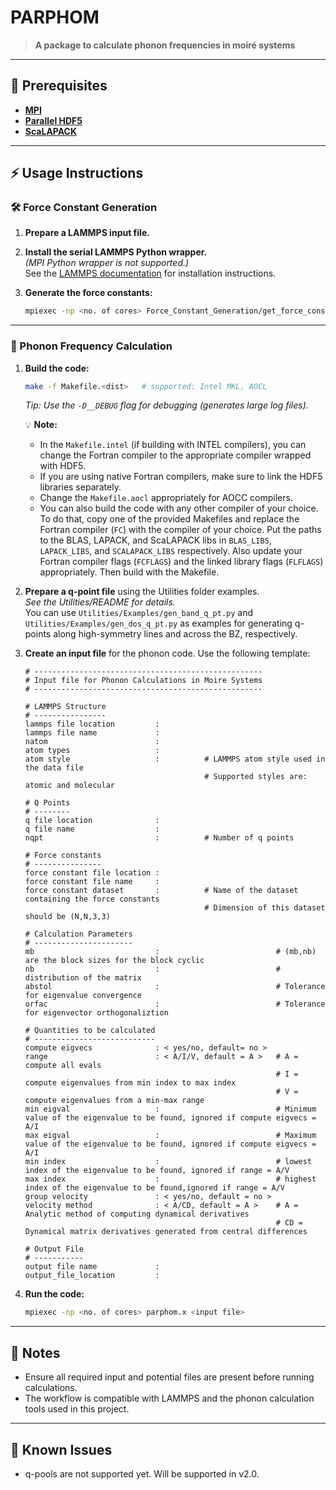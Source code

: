 # PARPHOM

> **A package to calculate phonon frequencies in moiré systems**

---

## 🚦 Prerequisites

- [**MPI**](https://www.mpich.org/static/downloads/4.0.2/mpich-4.0.2-installguide.pdf)
- [**Parallel HDF5**](https://support.hdfgroup.org/documentation/hdf5/latest/_cookbook.html)
- [**ScaLAPACK**](https://www.intel.com/content/www/us/en/developer/tools/oneapi/onemkl-download.html)

---

## ⚡ Usage Instructions

### 🛠️ Force Constant Generation

1. **Prepare a LAMMPS input file.**
2. **Install the serial LAMMPS Python wrapper.**  
   _(MPI Python wrapper is not supported.)_  
   See the [LAMMPS documentation](https://docs.lammps.org/Python_install.html) for installation instructions.
3. **Generate the force constants:**

   ```bash
   mpiexec -np <no. of cores> Force_Constant_Generation/get_force_constant.py -i <LAMMPS input file> -o <output file> -d <displacement>
   ```

---

### 🎵 Phonon Frequency Calculation

1. **Build the code:**
   ```bash
   make -f Makefile.<dist>   # supported: Intel MKL, AOCL
   ```
   _Tip: Use the `-D__DEBUG` flag for debugging (generates large log files)._  
   
   💡 **Note:**
   - In the `Makefile.intel` (if building with INTEL compilers), you can change the Fortran compiler to the appropriate compiler wrapped with HDF5.
   - If you are using native Fortran compilers, make sure to link the HDF5 libraries separately.
   - Change the `Makefile.aocl` appropriately for AOCC compilers.
   - You can also build the code with any other compiler of your choice. To do that, copy one of the provided Makefiles and replace the Fortran compiler (`FC`) with the compiler of your choice. Put the paths to the BLAS, LAPACK, and ScaLAPACK libs in `BLAS_LIBS`, `LAPACK_LIBS`, and `SCALAPACK_LIBS` respectively. Also update your Fortran compiler flags (`FCFLAGS`) and the linked library flags (`FLFLAGS`) appropriately. Then build with the Makefile.

2. **Prepare a q-point file** using the Utilities folder examples.  
   _See the Utilities/README for details._  
   You can use `Utilities/Examples/gen_band_q_pt.py` and `Utilities/Examples/gen_dos_q_pt.py` as examples for generating q-points along high-symmetry lines and across the BZ, respectively.

3. **Create an input file** for the phonon code. Use the following template:

   ```
   # ---------------------------------------------------
   # Input file for Phonon Calculations in Moire Systems
   # ---------------------------------------------------

   # LAMMPS Structure
   # ----------------
   lammps file location         : 
   lammps file name             :
   natom                        :
   atom types                   :
   atom style                   :          # LAMMPS atom style used in the data file
                                           # Supported styles are: atomic and molecular 

   # Q Points  
   # --------
   q file location              : 
   q file name                  : 
   nqpt                         :          # Number of q points

   # Force constants  
   # ---------------
   force constant file location : 
   force constant file name     : 
   force constant dataset       :          # Name of the dataset containing the force constants
                                           # Dimension of this dataset should be (N,N,3,3)

   # Calculation Parameters
   # ----------------------
   mb                           :                          # (mb,nb) are the block sizes for the block cyclic
   nb                           :                          # distribution of the matrix
   abstol                       :                          # Tolerance for eigenvalue convergence
   orfac                        :                          # Tolerance for eigenvector orthogonaliztion

   # Quantities to be calculated
   # ---------------------------
   compute eigvecs              : < yes/no, default= no >
   range                        : < A/I/V, default = A >   # A = compute all evals
                                                           # I = compute eigenvalues from min index to max index
                                                           # V = compute eigenvalues from a min-max range
   min eigval                   :                          # Minimum value of the eigenvalue to be found, ignored if compute eigvecs = A/I
   max eigval                   :                          # Maximum value of the eigenvalue to be found, ignored if compute eigvecs = A/I
   min index                    :                          # lowest index of the eigenvalue to be found, ignored if range = A/V
   max index                    :                          # highest index of the eigenvalue to be found,ignored if range = A/V
   group velocity               : < yes/no, default = no >
   velocity method              : < A/CD, default = A >    # A = Analytic method of computing dynamical derivatives
                                                           # CD = Dynamical matrix derivatives generated from central differences

   # Output File
   # -----------
   output file name             : 
   output_file_location         : 
   ```

4. **Run the code:**
   ```bash
   mpiexec -np <no. of cores> parphom.x <input file>
   ```

---

## 📝 Notes
- Ensure all required input and potential files are present before running calculations.
- The workflow is compatible with LAMMPS and the phonon calculation tools used in this project.

---

## 🐞 Known Issues
- q-pools are not supported yet. Will be supported in v2.0.
